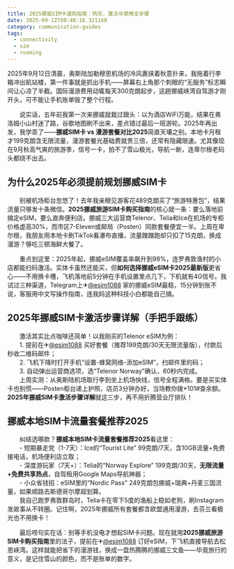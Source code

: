 ```yaml
---
title: 2025挪威SIM卡速购指南：购买、激活与使用全步骤
date: 2025-09-12T08:48:18.321168
category: communication-guides
tags:
  - connectivity
  - sim
  - roaming
---
```


2025年9月12日清晨，奥斯陆加勒穆恩机场的冷风裹挟着秋意扑来，我拖着行李箱冲出航站楼，第一件事就是抓出手机——屏幕右上角那个刺眼的“无服务”标志瞬间让心凉了半截。国际漫游费用动辄每天300克朗起步，这趟挪威峡湾自驾游才刚开头，可不能让手机账单毁了整个行程。  

　　说实话，五年前我第一次来挪威就栽过跟头：以为酒店WiFi万能，结果在弗洛姆小山村迷了路，谷歌地图刷不出来，差点错过最后一班游轮。2025年再出发，我学乖了——**挪威SIM卡 vs 漫游套餐对比2025**简直天壤之别。本地卡月租才199克朗含无限流量，漫游套餐光基础费就贵三倍，还常有隐藏限速。尤其像现在9月秋高气爽的旅游季，信号一卡，拍不了雪山极光，导航一断，连卑尔根老码头都绕不出去。  

## 为什么2025年必须提前规划挪威SIM卡  

　　别被机场柜台忽悠了！去年我亲眼见游客花489克朗买了“旅游特惠包”，结果流量只够发十条微信。**2025挪威旅游SIM卡购买指南**的核心就一条：要么落地前搞定eSIM，要么直奔便利店。挪威三大运营商Telenor、Telia和Ice在机场的专柜价格虚高30%，而市区7-Eleven或邮局（Posten）同款套餐便宜一半。上周在卑尔根，我朋友用本地卡刷TikTok看瀑布直播，流量蹭蹭跑却只扣了15克朗，换成漫游？够吃三顿海鲜大餐了。  

　　重点划这里：2025年起，挪威eSIM覆盖率飙升到98%，连罗弗敦渔村的小店都能扫码激活。实体卡虽然还能买，但**如何选择挪威eSIM卡2025最新版**更省心——不用换卡槽，飞机落地前5分钟在手机设置里点几下，下机就有4G信号。我试过三种渠道，Telegram上✈[@esim1088](https://t.me/s/esim1088) 家的挪威eSIM最稳，15分钟到账不说，客服用中文写操作指南，连我妈这种科技小白都能自己搞。  

## 2025年挪威SIM卡激活步骤详解（手把手跟练）  

　　激活其实比点咖啡还简单！以我刚买的Telenor eSIM为例：  
　　1. 提前在✈[@esim1088](https://t.me/s/esim1088) 买好套餐（推荐199克朗/30天无限流量版），付款后秒收二维码邮件；  
　　2. 飞机下降时打开手机“设置-蜂窝网络-添加eSIM”，扫邮件里的码；  
　　3. 自动弹出运营商选项，选“Telenor Norway”确认，60秒内完成。  
　　上周实测：从奥斯陆机场取行李到坐上机场快线，信号全程满格。要是买实体卡也别慌——Posten柜台递上护照，店员3分钟办好，当场教你拨*101#查余额。**2025年挪威SIM卡激活步骤详解**就这三步，再不用折腾营业厅排队！  

## 挪威本地SIM卡流量套餐推荐2025  

　　纠结选哪款？**挪威本地SIM卡流量套餐推荐2025**看这里：  
　　- 短期暴走党（1-7天）：Ice的“Tourist Lite” 99克朗/7天，含10GB流量+免费接电话，机场便利店立取；  
　　- 深度游玩家（7天+）：Telia的“Norway Explore” 199克朗/30天，**无限流量+免费共享热点**，自驾租用Google Maps导航神器；  
　　- 小众省钱招：eSIM里的“Nordic Pass” 249克朗包挪威+瑞典+丹麦三国流量，如果顺路去斯德哥尔摩超划算。  
　　我自己跑罗弗敦群岛时，Telia卡在零下5度的渔船上稳如老狗，刷Instagram发故事从不转圈。记住啊，2025年挪威所有套餐都含欧盟通用漫游，去芬兰看极光也不用换卡！  

　　最后唠句实在话：别等手机没电才想起SIM卡问题。现在就用**2025挪威旅游SIM卡购买指南**里的法子，提前在✈[@esim1088](https://t.me/s/esim1088) 订好eSIM，下飞机直接导航去松恩峡湾。这样就能把省下的漫游钱，换成一盘热腾腾的挪威三文鱼——毕竟旅行的意义，是记住雪山的颜色，而不是账单的数字。